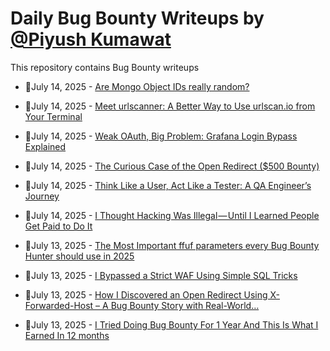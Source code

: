 # Daily Bug Bounty Writeups by [@Piyush Kumawat](https://twitter.com/piyush_supiy) 
This repository contains Bug Bounty writeups

<!-- BLOG-POST-LIST:START -->
 - 💯July 14, 2025 - [Are Mongo Object IDs really random?](https://medium.com/@panurag329/are-mongo-object-ids-really-random-1b6f9c83d04d?source=rss------bug_bounty-5) 

 - 💯July 14, 2025 - [Meet urlscanner: A Better Way to Use urlscan.io from Your Terminal](https://mohammadibnibrahim.medium.com/meet-urlscanner-a-better-way-to-use-urlscan-io-from-your-terminal-b677995b9359?source=rss------bug_bounty-5) 

 - 💯July 14, 2025 - [Weak OAuth, Big Problem: Grafana Login Bypass Explained](https://medium.com/@nocley/weak-oauth-big-problem-grafana-login-bypass-explained-fab158119a5a?source=rss------bug_bounty-5) 

 - 💯July 14, 2025 - [The Curious Case of the Open Redirect &lpar;$500 Bounty&rpar;](https://medium.com/@nareshkandula54/the-curious-case-of-the-open-redirect-500-bounty-9a3e0fb6e7d1?source=rss------bug_bounty-5) 

 - 💯July 14, 2025 - [Think Like a User, Act Like a Tester: A QA Engineer’s Journey](https://medium.com/@sajith-dilshan/think-like-a-user-act-like-a-tester-a-qa-engineers-journey-b9c59de5db41?source=rss------bug_bounty-5) 

 - 💯July 14, 2025 - [I Thought Hacking Was Illegal — Until I Learned People Get Paid to Do It](https://medium.com/@alexjoyelraj/i-thought-hacking-was-illegal-until-i-learned-people-get-paid-to-do-it-48726f33323a?source=rss------bug_bounty-5) 

 - 💯July 13, 2025 - [The Most Important ffuf parameters every Bug Bounty Hunter should use in 2025](https://medium.com/@sari.mmusab/the-most-important-ffuf-parameters-every-bug-bounty-hunter-should-use-in-2025-a523a0e1735b?source=rss------bug_bounty-5) 

 - 💯July 13, 2025 - [I Bypassed a Strict WAF Using Simple SQL Tricks](https://medium.com/@ibtissamhammadi1/i-bypassed-a-strict-waf-using-simple-sql-tricks-2fafc3d5697f?source=rss------bug_bounty-5) 

 - 💯July 13, 2025 - [How I Discovered an Open Redirect Using X-Forwarded-Host – A Bug Bounty Story with Real-World…](https://levi4.medium.com/how-i-discovered-an-open-redirect-using-x-forwarded-host-a-bug-bounty-story-with-real-world-792d66eaffff?source=rss------bug_bounty-5) 

 - 💯July 13, 2025 - [I Tried Doing Bug Bounty For 1 Year And This Is What I Earned In 12 months](https://medium.com/illumination/i-tried-doing-bug-bounty-for-1-year-and-this-is-what-i-earned-in-12-months-8e3fa5ce0a63?source=rss------bug_bounty-5) 
<!-- BLOG-POST-LIST:END -->
